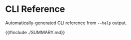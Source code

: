# CLI Reference

<!-- Generated by scripts/gen_output/help.rs -->

Automatically-generated CLI reference from `--help` output.

{{#include ./SUMMARY.md}}
